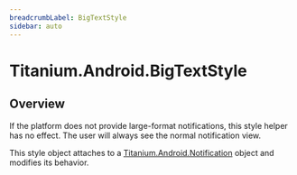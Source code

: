 ```yaml
---
breadcrumbLabel: BigTextStyle
sidebar: auto
---
```


# Titanium.Android.BigTextStyle

<ProxySummary/>

## Overview

If the platform does not provide large-format notifications, this style helper has no effect.
The user will always see the normal notification view.

This style object attaches to a [Titanium.Android.Notification](Titanium.Android.Notification) object and modifies its behavior.

<ApiDocs/>
